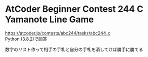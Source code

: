 # AtCoder Beginner Contest 244 C Yamanote Line Game  
https://atcoder.jp/contests/abc244/tasks/abc244_c  
Python (3.8.2)で回答  

数字のリスト作って相手の手札と自分の手札を消してけば勝手に勝てる
